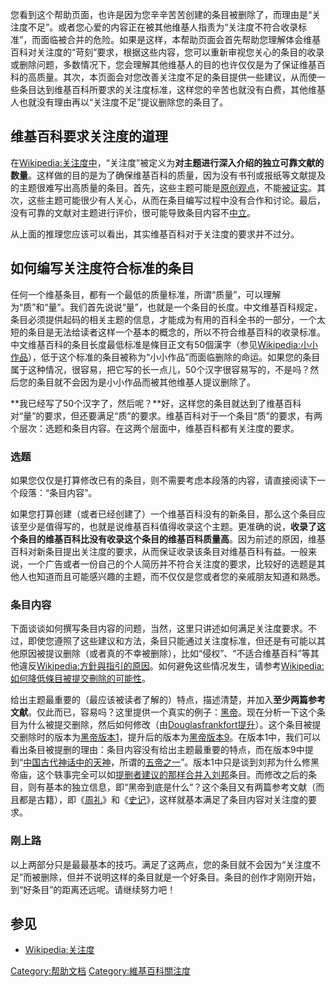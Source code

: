 您看到这个帮助页面，也许是因为您辛辛苦苦创建的条目被删除了，而理由是“关注度不足”。或者您心爱的内容正在被其他维基人指责为“关注度不符合收录标准”，而面临被合并的危险。如果是这样，本帮助页面会首先帮助您理解体会维基百科对关注度的“苛刻”要求，根据这些内容，您可以重新审视您关心的条目的收录或删除问题，多数情况下，您会理解其他维基人的目的也许仅仅是为了保证维基百科的高质量。其次，本页面会对您改善关注度不足的条目提供一些建议，从而使一些条目达到维基百科所要求的关注度标准，这样您的辛苦也就没有白费，其他维基人也就没有理由再以“关注度不足”提议删除您的条目了。

## 维基百科要求关注度的道理

在[Wikipedia:关注度中](https://zh.wikipedia.org/wiki/Wikipedia:关注度 "wikilink")，“关注度”被定义为**对主题进行深入介绍的独立可靠文献的数量**。这样做的目的是为了确保维基百科的质量，因为没有书刊或报纸等文献提及的主题很难写出高质量的条目。首先，这些主题可能是[原创观点](https://zh.wikipedia.org/wiki/Wikipedia:原创观点 "wikilink")，不能[被证实](https://zh.wikipedia.org/wiki/Wikipedia:可供查证 "wikilink")。其次，这些主题可能很少有人关心，从而在条目编写过程中没有合作和讨论。最后，没有可靠的文献对主题进行评价，很可能导致条目内容不[中立](https://zh.wikipedia.org/wiki/Wikipedia:中立的观点 "wikilink")。

从上面的推理您应该可以看出，其实维基百科对于关注度的要求并不过分。

## 如何编写关注度符合标准的条目

任何一个维基条目，都有一个最低的质量标准，所谓“质量”，可以理解为“质”和“量”。我们首先说说“量”，也就是一个条目的长度。中文维基百科规定，条目必须提供起码的相关主题的信息，才能成为有用的百科全书的一部分，一个太短的条目是无法给读者这样一个基本的概念的，所以不符合维基百科的收录标准。中文维基百科的条目长度最低标准是條目正文有50個漢字（参见[Wikipedia:小小作品](https://zh.wikipedia.org/wiki/Wikipedia:小小作品 "wikilink")），低于这个标准的条目被称为“小小作品”而面临删除的命运。如果您的条目属于这种情况，很容易，把它写的长一点儿，50个汉字很容易写的，不是吗？然后您的条目就不会因为是小小作品而被其他维基人提议删除了。

**我已经写了50个汉字了，然后呢？**好，这样您的条目就达到了维基百科对“量”的要求，但还要满足“质”的要求。维基百科对于一个条目“质”的要求，有两个层次：选题和条目内容。在这两个层面中，维基百科都有关注度的要求。

### 选题

如果您仅仅是打算修改已有的条目，则不需要考虑本段落的内容，请直接阅读下一个段落：“条目内容”。

如果您打算创建（或者已经创建了）一个维基百科没有的新条目，那么这个条目应该至少是值得写的，也就是说维基百科值得收录这个主题。更准确的说，**收录了这个条目的维基百科比没有收录这个条目的维基百科质量高**。因为前述的原因，维基百科对新条目提出关注度的要求，从而保证收录该条目对维基百科有益。一般来说，一个广告或者一份自己的个人简历并不符合关注度的要求，比较好的选题是其他人也知道而且可能感兴趣的主题，而不仅仅是您或者您的亲戚朋友知道和熟悉。

### 条目内容

下面谈谈如何撰写条目内容的问题，当然，这里只讲述如何满足关注度要求。不过，即使您遵照了这些建议和方法，条目只能通过关注度标准，但还是有可能以其他原因被提议删除（或者真的不幸被删除），比如“侵权”、“不适合维基百科”等其他違反[Wikipedia:方針與指引的原因](https://zh.wikipedia.org/wiki/Wikipedia:方針與指引 "wikilink")。如何避免这些情况发生，请参考[Wikipedia:如何降低條目被提交刪除的可能性](https://zh.wikipedia.org/wiki/Wikipedia:如何降低條目被提交刪除的可能性 "wikilink")。

给出主题最重要的（最应该被读者了解的）特点，描述清楚，并加入**至少两篇参考文献**。仅此而已，容易吗？这里提供一个真实的例子：[黑帝](https://zh.wikipedia.org/wiki/黑帝 "wikilink")。现在分析一下这个条目为什么被提交删除，然后如何修改（由[Douglasfrankfort提升](https://zh.wikipedia.org/wiki/User:Douglasfrankfort "wikilink")）。这个条目被提交删除时的版本为[黑帝版本1](http://zh.wikipedia.org/w/index.php?title=%E9%BB%91%E5%B8%9D&oldid=4424456)，提升后的版本为[黑帝版本9](http://zh.wikipedia.org/w/index.php?title=%E9%BB%91%E5%B8%9D&oldid=4429494)。在版本1中，我们可以看出条目被提删的理由：条目内容没有给出主题最重要的特点，而在版本9中提到“[中国古代](https://zh.wikipedia.org/wiki/中国 "wikilink")[神话中的](../Page/中国神话.md "wikilink")[天神](https://zh.wikipedia.org/wiki/天神 "wikilink")，所谓的[五帝之一](https://zh.wikipedia.org/wiki/五帝 "wikilink")”。版本1中只是谈到刘邦为什么修黑帝庙，这个轶事完全可以如[提删者建议的那样合并入](https://zh.wikipedia.org/wiki/Wikipedia:删除投票和请求/2007年6月16日#黑帝 "wikilink")[刘邦](../Page/刘邦.md "wikilink")条目。而修改之后的条目，则有基本的独立信息，即“黑帝到底是什么”？这个条目又有两篇参考文献（而且都是古籍），即《[周礼](https://zh.wikipedia.org/wiki/周礼 "wikilink")》和《[史记](../Page/史记.md "wikilink")》，这样就基本满足了条目内容对关注度的要求。

### 刚上路

以上两部分只是最最基本的技巧。满足了这两点，您的条目就不会因为“关注度不足”而被删除，但并不说明这样的条目就是一个好条目。条目的创作才刚刚开始，到“好条目”的距离还远呢。请继续努力吧！

## 参见

  - [Wikipedia:关注度](https://zh.wikipedia.org/wiki/Wikipedia:关注度 "wikilink")

[Category:帮助文档](https://zh.wikipedia.org/wiki/Category:帮助文档 "wikilink") [Category:維基百科關注度](https://zh.wikipedia.org/wiki/Category:維基百科關注度 "wikilink")
